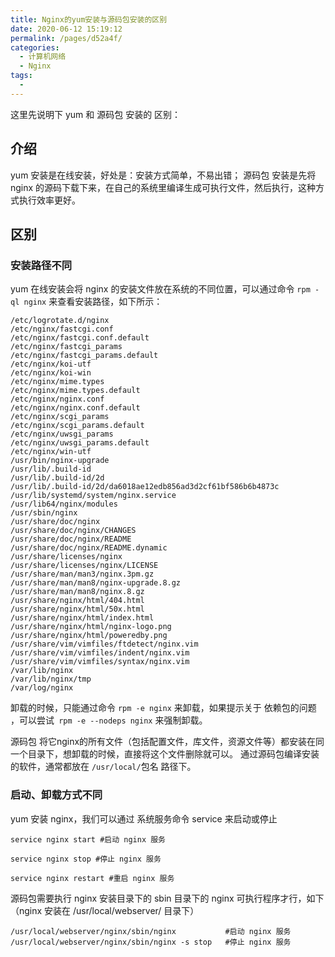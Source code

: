 ```yaml
---
title: Nginx的yum安装与源码包安装的区别
date: 2020-06-12 15:19:12
permalink: /pages/d52a4f/
categories: 
  - 计算机网络
  - Nginx
tags: 
  - 
---
```


这里先说明下 yum 和 源码包 安装的 区别：

## 介绍

yum 安装是在线安装，好处是：安装方式简单，不易出错；
源码包 安装是先将 nginx 的源码下载下来，在自己的系统里编译生成可执行文件，然后执行，这种方式执行效率更好。

## 区别

### 安装路径不同

yum 在线安装会将 nginx 的安装文件放在系统的不同位置，可以通过命令 `rpm -ql nginx` 来查看安装路径，如下所示：

```shell
/etc/logrotate.d/nginx
/etc/nginx/fastcgi.conf
/etc/nginx/fastcgi.conf.default
/etc/nginx/fastcgi_params
/etc/nginx/fastcgi_params.default
/etc/nginx/koi-utf
/etc/nginx/koi-win
/etc/nginx/mime.types
/etc/nginx/mime.types.default
/etc/nginx/nginx.conf
/etc/nginx/nginx.conf.default
/etc/nginx/scgi_params
/etc/nginx/scgi_params.default
/etc/nginx/uwsgi_params
/etc/nginx/uwsgi_params.default
/etc/nginx/win-utf
/usr/bin/nginx-upgrade
/usr/lib/.build-id
/usr/lib/.build-id/2d
/usr/lib/.build-id/2d/da6018ae12edb856ad3d2cf61bf586b6b4873c
/usr/lib/systemd/system/nginx.service
/usr/lib64/nginx/modules
/usr/sbin/nginx
/usr/share/doc/nginx
/usr/share/doc/nginx/CHANGES
/usr/share/doc/nginx/README
/usr/share/doc/nginx/README.dynamic
/usr/share/licenses/nginx
/usr/share/licenses/nginx/LICENSE
/usr/share/man/man3/nginx.3pm.gz
/usr/share/man/man8/nginx-upgrade.8.gz
/usr/share/man/man8/nginx.8.gz
/usr/share/nginx/html/404.html
/usr/share/nginx/html/50x.html
/usr/share/nginx/html/index.html
/usr/share/nginx/html/nginx-logo.png
/usr/share/nginx/html/poweredby.png
/usr/share/vim/vimfiles/ftdetect/nginx.vim
/usr/share/vim/vimfiles/indent/nginx.vim
/usr/share/vim/vimfiles/syntax/nginx.vim
/var/lib/nginx
/var/lib/nginx/tmp
/var/log/nginx
```

卸载的时候，只能通过命令 `rpm -e nginx` 来卸载，如果提示关于 依赖包的问题 ，可以尝试` rpm -e --nodeps nginx` 来强制卸载。

源码包 将它nginx的所有文件（包括配置文件，库文件，资源文件等）都安装在同一个目录下，想卸载的时候，直接将这个文件删除就可以。
通过源码包编译安装的软件，通常都放在 `/usr/local/`包名 路径下。

### 启动、卸载方式不同
yum 安装 nginx，我们可以通过 系统服务命令 service 来启动或停止

```shell
service nginx start #启动 nginx 服务

service nginx stop #停止 nginx 服务

service nginx restart #重启 nginx 服务
```

源码包需要执行 nginx 安装目录下的 sbin 目录下的 nginx 可执行程序才行，如下（nginx 安装在 /usr/local/webserver/ 目录下）
```shell
/usr/local/webserver/nginx/sbin/nginx           #启动 nginx 服务
/usr/local/webserver/nginx/sbin/nginx -s stop   #停止 nginx 服务
```
